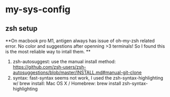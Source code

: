 # my-sys-config

## zsh setup
**On macbook pro M1, antigen always has issue of oh-my-zsh related error. No color and suggestions after openning >3 terminals! So I found this is the most reliable way to intall them. **
1. zsh-autosuggest:  use the manual install method: https://github.com/zsh-users/zsh-autosuggestions/blob/master/INSTALL.md#manual-git-clone
2. syntax:  fast-syntax seems not work, I used the zsh-syntax-highlighting w/ brew install:  Mac OS X / Homebrew: brew install zsh-syntax-highlighting
